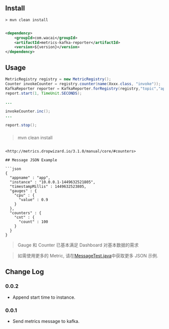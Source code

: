 ## Install

```
> mvn clean install
```

```xml

<dependency>
    <groupId>com.wacai</groupId>
    <artifactId>metrics-kafka-reporter</artifactId>
    <version>${version}</version>
</dependency>

```

## Usage

```java
MetricRegistry registry = new MetricRegistry();
Counter invokeCounter = registry.counter(name(Xxxx.class, "invoke")); 
KafkaReporter reporter = KafkaReporter.forRegistry(registry,"topic","appname","10.0.0.1", loadKafkaConfig()).build();
report.start(1, TimeUnit.SECONDS);

...

invokeCounter.inc();
...

report.stop();
```

###
> mvn clean install
```Metrics Counter Help

<http://metrics.dropwizard.io/3.1.0/manual/core/#counters>

## Message JSON Example

```json
{
  "appname" : "app",
  "instance" : "10.0.0.1-1449632521805",
  "timestampMillis" : 1449632523805,
  "gauges" : {
    "cpu" : {
      "value" : 0.9
    }
  },
  "counters" : {
    "cnt" : {
      "count" : 100
    }
  }
}
```

> Gauge 和 Counter 已基本满足 Dashboard 对基本数据的需求

> 如需使用更多的 Metric, 请在[MessageTest.java](./src/test/java/com/wacai/metrics/MessageTest.java)中获取更多 JSON 示例.
 
## Change Log

### 0.0.2

* Append start time to instance.
 
### 0.0.1
 
* Send metrics message to kafka. 
